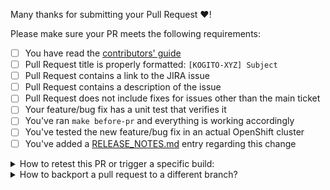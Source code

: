Many thanks for submitting your Pull Request :heart:! 

Please make sure your PR meets the following requirements:

- [ ] You have read the [contributors' guide](https://github.com/kiegroup/kogito-operator/blob/main/README.md#contributing-to-the-kogito-operator)
- [ ] Pull Request title is properly formatted: `[KOGITO-XYZ] Subject`
- [ ] Pull Request contains a link to the JIRA issue
- [ ] Pull Request contains a description of the issue
- [ ] Pull Request does not include fixes for issues other than the main ticket
- [ ] Your feature/bug fix has a unit test that verifies it
- [ ] You've ran `make before-pr` and everything is working accordingly
- [ ] You've tested the new feature/bug fix in an actual OpenShift cluster
- [ ] You've added a [RELEASE_NOTES.md](https://github.com/kiegroup/kogito-operator/blob/main/RELEASE_NOTES.md) entry regarding this change

<details>
<summary>
How to retest this PR or trigger a specific build:
</summary>

* <b>Run operator BDD testing</b>
  Please add comment: <b>/jenkins test</b>

* <b>Run RHPAM operator BDD testing</b>
  Please add comment: <b>/jenkins RHPAM test</b>
</details>

<details>
<summary>
How to backport a pull request to a different branch?
</summary>

In order to automatically create a **backporting pull request** please add one or more labels having the following format `backport-<branch-name>`, where `<branch-name>` is the name of the branch where the pull request must be backported to (e.g., `backport-7.67.x` to backport the original PR to the `7.67.x` branch).

> **NOTE**: **backporting** is an action aiming to move a change (usually a commit) from a branch (usually the main one) to another one, which is generally referring to a still maintained release branch. Keeping it simple: it is about to move a specific change or a set of them from one branch to another.

Once the original pull request is successfully merged, the automated action will create one backporting pull request per each label (with the previous format) that has been added.

If something goes wrong, the author will be notified and at this point a manual backporting is needed.

> **NOTE**: this automated backporting is triggered whenever a pull request on `main` branch is labeled or closed, but both conditions must be satisfied to get the new PR created.
</details>